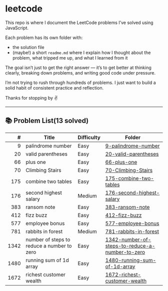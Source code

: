 # leetcode

This repo is where I document the LeetCode problems I’ve solved using JavaScript.

Each problem has its own folder with:
- the solution file
- (maybe!) a short `readme.md` where I explain how I thought about the problem, what tripped me up, and what I learned from it

The goal isn’t just to get the right answer — it’s to get better at thinking clearly, breaking down problems, and writing good code under pressure.

I’m not trying to rush through hundreds of problems. I just want to build a solid habit of consistent practice and reflection.

Thanks for stopping by ✌️

---

## 📚 Problem List(13 solved)

| # | Title | Difficulty | Folder |
|--:|-------|------------|--------|
| 9 | palindrome number | Easy | [9-palindrome-number](./9-palindrome-number) |
| 20 | valid parentheses | Easy | [20-valid-parentheses](./20-valid-parentheses) |
| 66 | plus one | Easy | [66-plus-one](./66-plus-one) |
| 70 | Climbing Stairs | Easy | [70-Climbing-Stairs](./70-Climbing-Stairs) |
| 175 | combine two tables | Easy | [175-combine-two-tables](./175-combine-two-tables) |
| 176 | second highest salary | Medium | [176-second-highest-salary](./176-second-highest-salary) |
| 383 | ransom note | Easy | [383-ransom-note](./383-ransom-note) |
| 412 | fizz buzz | Easy | [412-fizz-buzz](./412-fizz-buzz) |
| 577 | employee bonus | Easy | [577-employee-bonus](./577-employee-bonus) |
| 781 | rabbits in forest | Medium | [781-rabbits-in-forest](./781-rabbits-in-forest) |
| 1342 | number of steps to reduce a number to zero | Easy | [1342-number-of-steps-to-reduce-a-number-to-zero](./1342-number-of-steps-to-reduce-a-number-to-zero) |
| 1480 | running sum of 1d array | Easy | [1480-running-sum-of-1d-array](./1480-running-sum-of-1d-array) |
| 1672 | richest customer wealth | Easy | [1672-richest-customer-wealth](./1672-richest-customer-wealth) |
